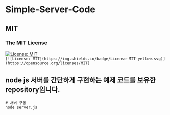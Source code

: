 Simple-Server-Code
======
## MIT
### The MIT License
[![License: MIT](https://img.shields.io/badge/License-MIT-yellow.svg)](https://opensource.org/licenses/MIT)  
`[![License: MIT](https://img.shields.io/badge/License-MIT-yellow.svg)](https://opensource.org/licenses/MIT)`

## node js 서버를 간단하게 구현하는 예제 코드를 보유한 repository입니다.

```node
# 서버 구동
node server.js
```
